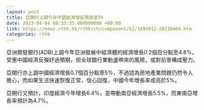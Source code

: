 ```yaml
---
layout: post
title: 亞開行上調今年中國經濟增長預測至5%
date: 2023-04-04 08:35:35.000000000 +08:00
link: https://news.rthk.hk/rthk/ch/component/k2/1694912-20230404.htm
categories: rthk
---
```


亞洲開發銀行(ADB)上調今年亞洲發展中經濟體的經濟增長0.2個百分點至4.8%，受惠中國經濟反彈好過預期，但全球銀行業動盪帶來的風險，或對前景構成壓力。

亞開行亦上調中國經濟增長0.7個百分點至5%，不過認為房地產業問題仍然令人擔心，而如果生活快速恢復正常，信心回復，中國今年增長率或高於5%。

亞開行又預計，印度經濟今年增長6.4%，並帶動南亞經濟增長5.5%，而東南亞增長率預計為4.7%。
